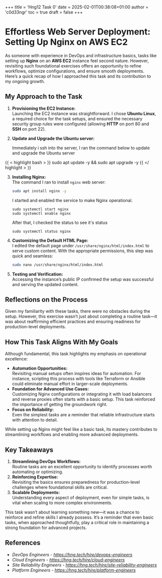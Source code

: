 +++
title = 'Hng12 Task 0'
date = 2025-02-01T00:38:08+01:00
author = 'c0d33ngr'
toc = true
draft = false
+++

# **Effortless Web Server Deployment: Setting Up Nginx on AWS EC2**

As someone with experience in DevOps and infrastructure basics, tasks like setting up **Nginx** on an **AWS EC2** instance feel second nature. However, revisiting such foundational exercises offers an opportunity to refine workflows, optimize configurations, and ensure smooth deployments. Here’s a quick recap of how I approached this task and its contribution to my ongoing growth.

## **My Approach to the Task**

1. **Provisioning the EC2 Instance:**  
   Launching the EC2 instance was straightforward. I chose **Ubuntu Linux**, a required choice for the task setups, and ensured the necessary security group rules were configured (allowing **HTTP** on port 80 and **SSH** on port 22).

2. **Update and Upgrade the Ubuntu server:**

   Immediately i ssh into the server, I ran the command below to update and upgrade the Ubuntu server

{{ < highlight bash > }}
sudo apt update -y && sudo apt upgrade -y
{{ </ highlight > }}

3. **Installing Nginx:**  
   The command I ran to install `nginx` web server:
   ```bash
   sudo apt install nginx -y
   ```
   I started and enabled the service to make Nginx operational.
   ```
   sudo systemctl start nginx
   sudo systemctl enable nginx
   ```
   
   After that, I checked the status to see it's status
   ```
   sudo systemctl status nginx
   ```

4. **Customizing the Default HTML Page:**  
   I edited the default page under `/usr/share/nginx/html/index.html` to serve custom content. With the appropriate permissions, this step was quick and seamless:
   ```bash
   sudo nano /usr/share/nginx/html/index.html
   ```

5. **Testing and Verification:**  
   Accessing the instance’s public IP confirmed the setup was successful and serving the updated content.

## **Reflections on the Process**

Given my familiarity with these tasks, there were no obstacles during the setup. However, this exercise wasn’t just about completing a routine task—it was about reaffirming efficient practices and ensuring readiness for production-level deployments. 

## **How This Task Aligns With My Goals**

Although fundamental, this task highlights my emphasis on operational excellence:
- **Automation Opportunities:**  
   Revisiting manual setups often inspires ideas for automation. For instance, scripting this process with tools like Terraform or Ansible could eliminate manual effort in larger-scale deployments.
- **Foundation for Advanced Use Cases:**  
   Customizing Nginx configurations or integrating it with load balancers and reverse proxies often starts with a basic setup. This task reinforced the importance of getting the groundwork right.
- **Focus on Reliability:**  
   Even the simplest tasks are a reminder that reliable infrastructure starts with attention to detail.

While setting up Nginx might feel like a basic task, its mastery contributes to streamlining workflows and enabling more advanced deployments.

## **Key Takeaways**

1. **Streamlining DevOps Workflows:**  
   Routine tasks are an excellent opportunity to identify processes worth automating or optimizing.
2. **Reinforcing Expertise:**  
   Revisiting the basics ensures preparedness for production-level challenges where foundational skills are critical.
3. **Scalable Deployments:**  
   Understanding every aspect of deployment, even for simple tasks, is vital when scaling to more complex environments.

This task wasn’t about learning something new—it was a chance to reinforce and refine skills I already possess. It’s a reminder that even basic tasks, when approached thoughtfully, play a critical role in maintaining a strong foundation for advanced projects.

## References

- _DevOps Engineers - https://hng.tech/hire/devops-engineers_
- _Cloud Engineers - https://hng.tech/hire/cloud-engineers_
- _Site Reliability Engineers - https://hng.tech/hire/site-reliability-engineers_
- _Platform Engineers - https://hng.tech/hire/platform-engineers_
